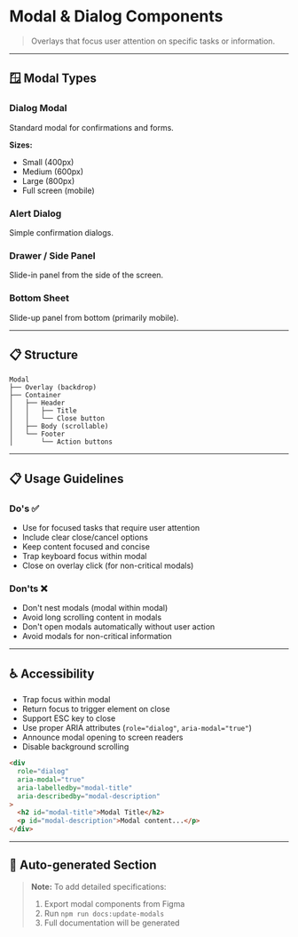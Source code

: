 # Modal & Dialog Components

> Overlays that focus user attention on specific tasks or information.

---

## 🪟 Modal Types

### Dialog Modal
Standard modal for confirmations and forms.

**Sizes:**
- Small (400px)
- Medium (600px)
- Large (800px)
- Full screen (mobile)

### Alert Dialog
Simple confirmation dialogs.

### Drawer / Side Panel
Slide-in panel from the side of the screen.

### Bottom Sheet
Slide-up panel from bottom (primarily mobile).

---

## 📋 Structure

```
Modal
├── Overlay (backdrop)
├── Container
│   ├── Header
│   │   ├── Title
│   │   └── Close button
│   ├── Body (scrollable)
│   └── Footer
│       └── Action buttons
```

---

## 📋 Usage Guidelines

### Do's ✅
- Use for focused tasks that require user attention
- Include clear close/cancel options
- Keep content focused and concise
- Trap keyboard focus within modal
- Close on overlay click (for non-critical modals)

### Don'ts ❌
- Don't nest modals (modal within modal)
- Avoid long scrolling content in modals
- Don't open modals automatically without user action
- Avoid modals for non-critical information

---

## ♿ Accessibility

- Trap focus within modal
- Return focus to trigger element on close
- Support ESC key to close
- Use proper ARIA attributes (`role="dialog"`, `aria-modal="true"`)
- Announce modal opening to screen readers
- Disable background scrolling

```html
<div
  role="dialog"
  aria-modal="true"
  aria-labelledby="modal-title"
  aria-describedby="modal-description"
>
  <h2 id="modal-title">Modal Title</h2>
  <p id="modal-description">Modal content...</p>
</div>
```

---

## 🔄 Auto-generated Section

> **Note:** To add detailed specifications:
> 1. Export modal components from Figma
> 2. Run `npm run docs:update-modals`
> 3. Full documentation will be generated
